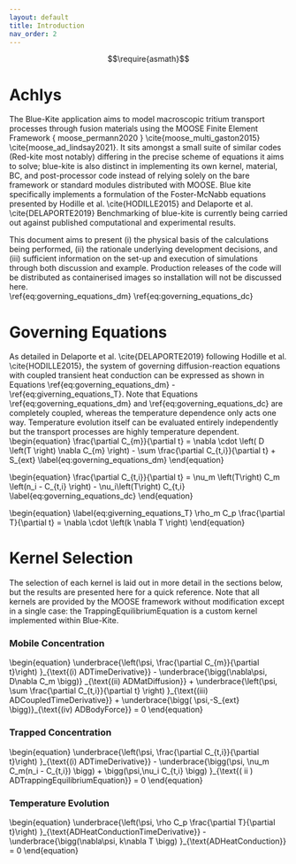 ```yaml
---
layout: default
title: Introduction
nav_order: 2
---
```


$$\require{asmath}$$
# Achlys
The Blue-Kite application aims to model macroscopic tritium transport processes through fusion materials using the MOOSE Finite Element Framework { moose_permann2020 } \cite{moose_multi_gaston2015} \cite{moose_ad_lindsay2021}. It sits amongst a small suite of similar codes (Red-kite most notably) differing in the precise scheme of equations it aims to solve; blue-kite is also distinct in implementing its own kernel, material, BC, and post-processor code instead of relying solely on the bare framework or standard modules distributed with MOOSE. Blue kite specifically implements a formulation of the Foster-McNabb equations presented by Hodille et al. \cite{HODILLE2015} and Delaporte et al. \cite{DELAPORTE2019} Benchmarking of blue-kite is currently being carried out against published computational and experimental results.

This document aims to present (i) the physical basis of the calculations being performed, (ii) the rationale underlying development decisions, and (iii) sufficient information on the set-up and execution of simulations through both discussion and example. Production releases of the code will be distributed as containerised images so installation will not be discussed here.  
\ref{eq:governing_equations_dm} \ref{eq:governing_equations_dc}

# Governing Equations
As detailed in Delaporte et al. \cite{DELAPORTE2019} following Hodille et al. \cite{HODILLE2015}, the system of governing diffusion-reaction equations with coupled transient heat conduction can be expressed as shown in Equations \ref{eq:governing_equations_dm} - \ref{eq:giverning_equations_T}. Note that Equations  \ref{eq:governing_equations_dm}  and \ref{eq:governing_equations_dc} are completely coupled, whereas the temperature dependence only acts one way. Temperature evolution itself can be evaluated entirely independently but the transport processes are highly temperature dependent.  
\begin{equation}
\frac{\partial C_{m}}{\partial t} = \nabla  \cdot \left( D \left(T \right) \nabla  C_{m} \right) - \sum \frac{\partial C_{t,i}}{\partial t} + S_{ext}
\label{eq:governing_equations_dm}
\end{equation}

\begin{equation}
\frac{\partial C_{t,i}}{\partial t} = \nu_m \left(T\right) C_m \left(n_i - C_{t,i} \right) - \nu_i\left(T\right) C_{t,i} 
\label{eq:governing_equations_dc}
\end{equation}

\begin{equation}
\label{eq:giverning_equations_T}
\rho_m C_p \frac{\partial T}{\partial t} = \nabla \cdot \left(k \nabla T \right)
\end{equation}

# Kernel Selection
The selection of each kernel is laid out in more detail in the sections below, but the results are presented here for a quick reference. Note that all kernels are provided by the MOOSE framework without modification except in a single case: the TrappingEquilibriumEquation is a custom kernel implemented within Blue-Kite. 

### Mobile Concentration
<div style="text-align: left">
\begin{equation}
\underbrace{\left(\psi, \frac{\partial C_{m}}{\partial t}\right) }_{\text{(i) ADTimeDerivative}}
- \underbrace{\bigg(\nabla\psi, D\nabla C_m \bigg)} _{\text{(ii) ADMatDiffusion}}
+ \underbrace{\left(\psi, \sum \frac{\partial C_{t,i}}{\partial t} \right) }_{\text{(iii) ADCoupledTimeDerivative}}
+ \underbrace{\bigg( \psi,-S_{ext} \bigg)}_{\text{(iv) ADBodyForce}} = 0
\end{equation}
</div>

### Trapped Concentration 
<div>
\begin{equation}
\underbrace{\left(\psi, \frac{\partial C_{t,i}}{\partial t}\right) }_{\text{(i) ADTimeDerivative}}
- \underbrace{\bigg(\psi, \nu_m C_m(n_i - C_{t,i}) \bigg) 
+ \bigg(\psi,\nu_i C_{t,i}  \bigg) }_{\text{( ii )  ADTrappingEquilibriumEquation}}
= 0
\end{equation}</div> 

### Temperature Evolution
<div>
\begin{equation}
\underbrace{\left(\psi, \rho C_p \frac{\partial T}{\partial t}\right) }_{\text{ADHeatConductionTimeDerivative}}
- \underbrace{\bigg(\nabla\psi, k\nabla T \bigg)  }_{\text{ADHeatConduction}} = 0
\end{equation}
</div>



